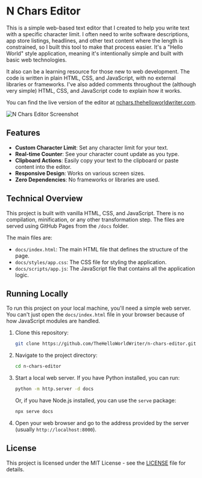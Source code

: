 # N Chars Editor

This is a simple web-based text editor that I created to help you write text with a specific character limit. I often need to write software descriptions, app store listings, headlines, and other text content where the length is constrained, so I built this tool to make that process easier. It's a "Hello World" style application, meaning it's intentionally simple and built with basic web technologies.

It also can be a learning resource for those new to web development. The code is written in plain HTML, CSS, and JavaScript, with no external libraries or frameworks. I've also added comments throughout the (although very simple) HTML, CSS, and JavaScript code to explain how it works.

You can find the live version of the editor at [nchars.thehelloworldwriter.com](https://nchars.thehelloworldwriter.com/).

![N Chars Editor Screenshot](https://raw.githubusercontent.com/TheHelloWorldWriter/n-chars-editor/main/docs/n-chars-editor-screenshot.png)

## Features

*   **Custom Character Limit**: Set any character limit for your text.
*   **Real-time Counter**: See your character count update as you type.
*   **Clipboard Actions**: Easily copy your text to the clipboard or paste content into the editor.
*   **Responsive Design**: Works on various screen sizes.
*   **Zero Dependencies**: No frameworks or libraries are used.

## Technical Overview

This project is built with vanilla HTML, CSS, and JavaScript. There is no compilation, minification, or any other transformation step. The files are served using GitHub Pages from the `/docs` folder.

The main files are:

*   `docs/index.html`: The main HTML file that defines the structure of the page.
*   `docs/styles/app.css`: The CSS file for styling the application.
*   `docs/scripts/app.js`: The JavaScript file that contains all the application logic.

## Running Locally

To run this project on your local machine, you'll need a simple web server. You can't just open the `docs/index.html` file in your browser because of how JavaScript modules are handled.

1.  Clone this repository:
    ```bash
    git clone https://github.com/TheHelloWorldWriter/n-chars-editor.git
    ```
2.  Navigate to the project directory:
    ```bash
    cd n-chars-editor
    ```
3.  Start a local web server. If you have Python installed, you can run:
    ```bash
    python -m http.server -d docs
    ```
    Or, if you have Node.js installed, you can use the `serve` package:
    ```bash
    npx serve docs
    ```
4.  Open your web browser and go to the address provided by the server (usually `http://localhost:8000`).

## License

This project is licensed under the MIT License - see the [LICENSE](LICENSE) file for details.